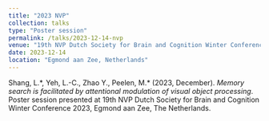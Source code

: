 ```yaml
---
title: "2023 NVP"
collection: talks
type: "Poster session"
permalink: /talks/2023-12-14-nvp
venue: "19th NVP Dutch Society for Brain and Cognition Winter Conference 2023"
date: 2023-12-14
location: "Egmond aan Zee, Netherlands"
---
```


Shang, L.\*, Yeh, L.-C., Zhao Y., Peelen, M.\* (2023, December). *Memory search is facilitated by attentional modulation of visual object processing*. Poster session presented at 19th NVP Dutch Society for Brain and Cognition Winter Conference 2023, Egmond aan Zee, The Netherlands.
